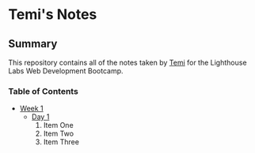 # Temi's Notes

## Summary 

This repository contains all of the notes taken by [Temi](https://github.com/taymie-biyi) for the Lighthouse Labs Web Development Bootcamp.

### Table of Contents

* [Week 1](Week_1)
  * [Day 1](Week_1/Day_1)
    1. Item One
    2. Item Two
    3. Item Three